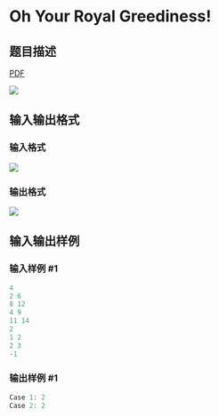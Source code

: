 # Oh Your Royal Greediness!

## 题目描述

[problemUrl]: https://uva.onlinejudge.org/index.php?option=com_onlinejudge&Itemid=8&category=117&page=show_problem&problem=2876

[PDF](https://uva.onlinejudge.org/external/117/p11776.pdf)

![](https://cdn.luogu.com.cn/upload/vjudge_pic/UVA11776/272816279a0f57ecbc3cf0521f35052e33ae7614.png)

## 输入输出格式

### 输入格式

![](https://cdn.luogu.com.cn/upload/vjudge_pic/UVA11776/6f138f4a0857b921c82b39085fbeae953b395c23.png)

### 输出格式

![](https://cdn.luogu.com.cn/upload/vjudge_pic/UVA11776/01f6eace9c3698e3c2e442a9365e2c29717e3ad0.png)

## 输入输出样例

### 输入样例 #1

```cpp
4
2 6
8 12
4 9
11 14
2
1 2
2 3
-1
```


### 输出样例 #1

```cpp
Case 1: 2
Case 2: 2
```



